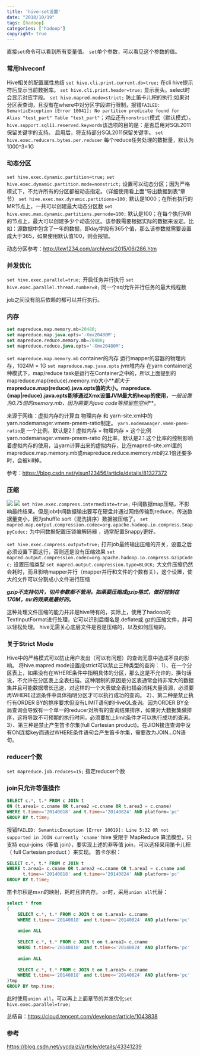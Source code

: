 ```yaml
---
title: 'hive-set设置'
date: "2018/10/19"
tags: [hadoop]
categories: ['hadoop']
copyright: true
---
```

直接`set`命令可以看到所有变量值。
`set`单个参数，可以看见这个参数的值。

### 常用hiveconf
Hive相关的配置属性总结
`set hive.cli.print.current.db=true;` 在cli hive提示符后显示当前数据库。
`set hive.cli.print.header=true;` 显示表头。select时会显示对应字段。
`set hive.mapred.mode=strict;` 防止笛卡儿积的执行;如果对分区表查询，且没有在where中对分区字段进行限制，报错`FAILED: SemanticException [Error 10041]: No partition predicate found for Alias "test_part" Table "test_part"`；对应还有`nonstrict`模式（默认模式）。
`hive.support.sql11.reserved.keywords`该选项的目的是：是否启用对SQL2011保留关键字的支持。 启用后，将支持部分SQL2011保留关键字。
`set hive.exec.reducers.bytes.per.reducer` 每个reduce任务处理的数据量，默认为1000^3=1G

### 动态分区
`set hive.exec.dynamic.partition=true;`
`set hive.exec.dynamic.partition.mode=nonstrict;` 设置可以动态分区；因为严格模式下，不允许所有的分区都被动态指定。（详细使用看上面“导出数据到表”章节）
`set hive.exec.max.dynamic.partitions=100;` 默认是1000；在所有执行的MR节点上，一共可以创建最大动态分区数
`set hive.exec.max.dynamic.partitions.pernode=100;`  默认是100；在每个执行MR的节点上，最大可以创建多少个动态分区。该参数需要根据实际的数据来设定。比如：源数据中包含了一年的数据，即day字段有365个值，那么该参数就需要设置成大于365，如果使用默认值100，则会报错。

动态分区参考：http://lxw1234.com/archives/2015/06/286.htm

### 并发优化
`set hive.exec.parallel=true;`  开启任务并行执行
`set hive.exec.parallel.thread.number=8;`  同一个sql允许并行任务的最大线程数

job之间没有前后依赖的都可以并行执行。
### 内存
```sql
set mapreduce.map.memory.mb=20480;
set mapreduce.map.java.opts='-Xmx20480M';  
set mapreduce.reduce.memory.mb=20480;
set mapreduce.reduce.java.opts='-Xmx20480M';
```
`set mapreduce.map.memory.mb`  container的内存 运行mapper的容器的物理内存，1024M = 1G
`set mapreduce.map.java.opts`  jvm堆内存
在yarn container这种模式下，map/reduce task是运行在Container之中的，所以上面提到的mapreduce.map(reduce).memory.mb大小**_都大于_**mapreduce.map(reduce).java.opts值的大小。mapreduce.{map|reduce}.java.opts能够通过Xmx设置JVM最大的heap的使用，**_一般设置为0.75倍的memory.mb，因为需要为java code等预留些空间_**。

来源于网络：虚拟内存的计算由 物理内存 和 yarn-site.xml中的yarn.nodemanager.vmem-pmem-ratio制定。
`yarn.nodemanager.vmem-pmem-ratio`是 一个比例，默认是2.1   虚拟内存 = 物理内存 × 这个比例 
yarn.nodemanager.vmem-pmem-ratio 的比率，默认是2.1.这个比率的控制影响着虚拟内存的使用，当yarn计算出来的虚拟内存，比在mapred-site.xml里的mapreduce.map.memory.mb或mapreduce.reduce.memory.mb的2.1倍还要多时，会被kill掉。

参考：https://blog.csdn.net/yisun123456/article/details/81327372

### 压缩

![](yasuo.png)
![](yasuo1.png)
`set hive.exec.compress.intermediate=true;` 中间数据map压缩，不影响最终结果。但是job中间数据输出要写在硬盘并通过网络传输到reduce，传送数据量变小，因为shuffle sort（混洗排序）数据被压缩了。
`set mapred.map.output.compression.codec=org.apache.hadoop.io.compress.SnappyCodec;` 为中间数据配置压锁编解码器 ，通常配置Snappy更好。

`set hive.exec.compress.output=true;`  打开job最终输出压缩的开关，设置之后必须设置下面这行，否则还是没有压缩效果
`set mapred.output.compression.codec=org.apache.hadoop.io.compress.GzipCodec;`  设置压缩类型
`set mapred.output.compression.type=BLOCK;` 大文件压缩仍然会耗时，而且影响mapper并行（mapper并行和文件的个数有关），这个设置，使大的文件可以分割成小文件进行压缩

**_gzip不支持切片，切片参数都不管用。如果要压缩成gzip格式，做好控制在170M，mr的效果是最好的。_**

这种处理文件压缩的能力并非是hive特有的，实际上，使用了hadoop的TextInputFormat进行处理，它可以识别后缀名是.deflate或.gz的压缩文件，并可以轻松处理。
hive无需关心底层文件是否是压缩的，以及如何压缩的。

### 关于Strict Mode 

 Hive中的严格模式可以防止用户发出（可以有问题）的查询无意中造成不良的影响。 将hive.mapred.mode设置成strict可以禁止三种类型的查询：
 1）、在一个分区表上，如果没有在WHERE条件中指明具体的分区，那么这是不允许的，换句话说，不允许在分区表上全表扫描。这种限制的原因是分区表通常会持非常大的数据集并且可能数据增长迅速，对这样的一个大表做全表扫描会消耗大量资源，必须要再WHERE过滤条件中具体指明分区才可以执行成功的查询。
 2）、第二种是禁止执行有ORDER BY的排序要求但没有LIMIT语句的HiveQL查询。因为ORDER BY全局查询会导致有一个单一的reducer对所有的查询结果排序，如果对大数据集做排序，这将导致不可预期的执行时间，必须要加上limit条件才可以执行成功的查询。
 3）、第三种是禁止产生笛卡尔集(full Cartesian product)。在JION接连查询中没有ON连接key而通过WHERE条件语句会产生笛卡尔集，需要改为JOIN...ON语句。  

### reducer个数
`set mapreduce.job.reduces=15;` 指定reducer个数

### join只允许等值操作
```sql
SELECT c.*, t.* FROM c JOIN t 
ON (t.area1= c.cname OR t.area2 =c.cname OR t.area3 = c.cname)
WHERE t.time>='20140818' and t.time<='20140824' AND platform='pc'
GROUP BY t.time;
```
报错`FAILED: SemanticException [Error 10019]: Line 5:32 OR not supported in JOIN currently 'cname'`
hive 受限于 MapReduce 算法模型，只支持 equi-joins（等值 join），要实现上述的非等值 join，可以选择采用笛卡儿积（ full Cartesian product ）来实现。
笛卡尔积：
```sql
SELECT c.*, t.* FROM c JOIN t 
WHERE t.area1= c.cname OR t.area2 =c.cname OR t.area3 = c.cname and 
      t.time>='20140818' and t.time<='20140824' AND platform='pc'
GROUP BY t.time;
```
笛卡尔积是m×n的映射，耗时且非内存。
`or`时，采用`union all`代替：
```sql
select * from 
(
    SELECT c.*, t.* FROM c JOIN t on t.area1= c.cname
    WHERE t.time>='20140818' and t.time<='20140824' AND platform='pc'
    
    union ALL 
    
    SELECT c.*, t.* FROM c JOIN t on t.area2= c.cname
    WHERE t.time>='20140818' and t.time<='20140824' AND platform='pc'
    
    union ALL 
    
    SELECT c.*, t.* FROM c JOIN t on t.area3= c.cname
    WHERE t.time>='20140818' and t.time<='20140824' AND platform='pc'
)tmp
GROUP BY tmp.time;
```
此时使用`union all`，可以再上上面章节的并发优化`set hive.exec.parallel=true;` 

总结自：https://cloud.tencent.com/developer/article/1043838
### 参考
https://blog.csdn.net/yycdaizi/article/details/43341239